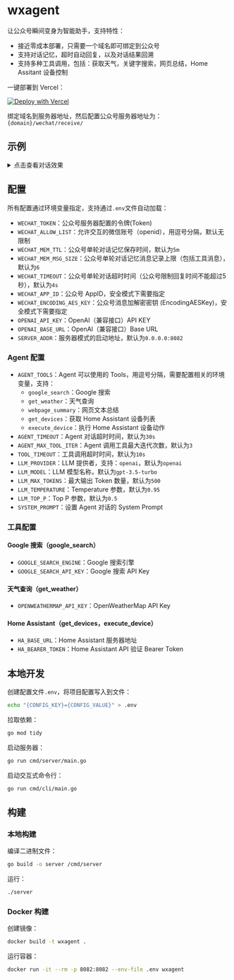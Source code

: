 # wxagent

让公众号瞬间变身为智能助手，支持特性：

- 接近零成本部署，只需要一个域名即可绑定到公众号
- 支持对话记忆，超时自动回复，以及对话结果回溯
- 支持多种工具调用，包括：获取天气，关键字搜索，网页总结，Home Assitant 设备控制

一键部署到 Vercel：

[![Deploy with Vercel](https://vercel.com/button)](https://vercel.com/new/clone?repository-url=https%3A%2F%2Fgithub.com%2Ftonnie17%2Fwxagent&env=WECHAT_TOKEN,LLM_MODEL,OPENAI_API_KEY,OPENAI_BASE_URL)

绑定域名到服务器地址，然后配置公众号服务器地址为：`{domain}/wechat/receive/`

## 示例

<details><summary>点击查看对话效果</summary>

基础对话：

<img width="516" alt="basic_dialogue" src="https://github.com/user-attachments/assets/2670b1bd-e55f-4fee-b71f-0e000ba2625e">

获取天气：

<img width="513" alt="get_weather" src="https://github.com/user-attachments/assets/35dba473-1090-462a-8293-b9edd309723b">

文章总结：

<img width="514" alt="webpage_summary" src="https://github.com/user-attachments/assets/b4dbf8bb-e121-4049-b904-b2dc223e875e">

信息搜索：

<img width="516" alt="google_search" src="https://github.com/user-attachments/assets/d7514c5c-5b05-4075-9380-a79c12ff910b">

</details>

## 配置

所有配置通过环境变量指定，支持通过`.env`文件自动加载：

- `WECHAT_TOKEN`：公众号服务器配置的令牌(Token)
- `WECHAT_ALLOW_LIST`：允许交互的微信账号（openid），用逗号分隔，默认无限制
- `WECHAT_MEM_TTL`：公众号单轮对话记忆保存时间，默认为`5m`
- `WECHAT_MEM_MSG_SIZE`：公众号单轮对话记忆消息记录上限（包括工具消息），默认为`6`
- `WECHAT_TIMEOUT`：公众号单轮对话超时时间（公众号限制回复时间不能超过5秒），默认为`4s`
- `WECHAT_APP_ID`：公众号 AppID，安全模式下需要指定
- `WECHAT_ENCODING_AES_KEY`：公众号消息加解密密钥 (EncodingAESKey)，安全模式下需要指定
- `OPENAI_API_KEY`：OpenAI（兼容接口）API KEY
- `OPENAI_BASE_URL`：OpenAI（兼容接口）Base URL
- `SERVER_ADDR`：服务器模式的启动地址，默认为`0.0.0.0:8082`


### Agent 配置

- `AGENT_TOOLS`：Agent 可以使用的 Tools，用逗号分隔，需要配置相关的环境变量，支持：
  - `google_search`：Google 搜索
  - `get_weather`：天气查询
  - `webpage_summary`：网页文本总结
  - `get_devices`：获取 Home Assistant 设备列表
  - `execute_device`：执行 Home Assistant 设备动作
- `AGENT_TIMEOUT`：Agent 对话超时时间，默认为`30s`
- `AGENT_MAX_TOOL_ITER`：Agent 调用工具最大迭代次数，默认为`3`
- `TOOL_TIMEOUT`：工具调用超时时间，默认为`10s`
- `LLM_PROVIDER`：LLM 提供者，支持：`openai`，默认为`openai`
- `LLM_MODEL`：LLM 模型名称，默认为`gpt-3.5-turbo`
- `LLM_MAX_TOKENS`：最大输出 Token 数量，默认为`500`
- `LLM_TEMPERATURE`：Temperature 参数，默认为`0.95`
- `LLM_TOP_P`：Top P 参数，默认为`0.5`
- `SYSTEM_PROMPT`：设置 Agent 对话的 System Prompt


### 工具配置

#### Google 搜索（google_search）

- `GOOGLE_SEARCH_ENGINE`：Google 搜索引擎
- `GOOGLE_SEARCH_API_KEY`：Google 搜索 API Key


#### 天气查询（get_weather）

- `OPENWEATHERMAP_API_KEY`：OpenWeatherMap API Key


#### Home Assistant（get_devices，execute_device）

- `HA_BASE_URL`：Home Assistant 服务器地址
- `HA_BEARER_TOKEN`：Home Assistant API 验证 Bearer Token


## 本地开发

创建配置文件`.env`，将项目配置写入到文件：

```sh
echo "{CONFIG_KEY}={CONFIG_VALUE}" > .env 
```

拉取依赖：

```sh
go mod tidy
```

启动服务器：

```sh
go run cmd/server/main.go
```

启动交互式命令行：

```sh
go run cmd/cli/main.go
```

## 构建

### 本地构建

编译二进制文件：

```sh
go build -o server /cmd/server
```

运行：

```sh
./server
```

### Docker 构建

创建镜像：

```sh
docker build -t wxagent .
```

运行容器：

```sh
docker run -it --rm -p 8082:8082 --env-file .env wxagent
```
